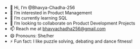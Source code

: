 - 👋 Hi, I’m @Bhavya-Chadha-256
- 👀 I’m interested in Product Management
- 🌱 I’m currently learning SQL
- 💞️ I’m looking to collaborate on Product Development Projects
- 📫 Reach me at bhavyachadha256@gmail.com
- 😄 Pronouns: She/her
- ⚡ Fun fact: I like puzzle solving, debating and dance fitness!
<!---
Bhavya-Chadha-256/Bhavya-Chadha-256 is a ✨ special ✨ repository because its `README.md` (this file) appears on your GitHub profile.
You can click the Preview link to take a look at your changes.
--->
